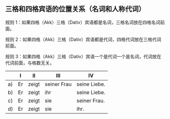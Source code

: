 ## 三格和四格宾语的位置关系（名词和人称代词）

规则 1：如果四格（Akk）三格（Dativ）宾语都是名词，三格名词放在四格名词前面。

规则 2：如果四格（Akk）三格（Dativ）宾语都是代词，四格代词放在三格代词前面。

规则 3：如果四格（Akk）三格（Dativ）宾语一个是代词一个是名词，代词放在代词前面，与格数无关。

|      | I    | II    | III         | IV           |
| ---- | ---- | ----- | ----------- | ------------ |
| a)   | Er   | zeigt | seiner Frau | seine Liebe. |
| b)   | Er   | zeigt | ihr         | seine Liebe. |
| c)   | Er   | zeigt | sie         | seiner Frau. |
| d)   | Er   | zeigt | sie         | ihr.         |